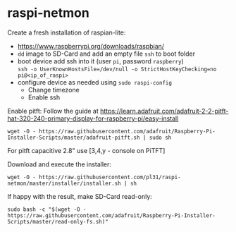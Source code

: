 # raspi-netmon

Create a fresh installation of raspian-lite:
- https://www.raspberrypi.org/downloads/raspbian/
- `dd` image to SD-Card and add an empty file `ssh` to boot folder
- boot device add ssh into it (user `pi`, password `raspberry`)  
  `ssh -o UserKnownHostsFile=/dev/null -o StrictHostKeyChecking=no pi@<ip_of_raspi>`
- configure device as needed using `sudo raspi-config`
  - Change timezone
  - Enable ssh

Enable pitft:
Follow the guide at https://learn.adafruit.com/adafruit-2-2-pitft-hat-320-240-primary-display-for-raspberry-pi/easy-install
```
wget -O - https://raw.githubusercontent.com/adafruit/Raspberry-Pi-Installer-Scripts/master/adafruit-pitft.sh | sudo sh
```
For pitft capacitive 2.8" use [3,4,y - console on PiTFT]

Download and execute the installer:
```
wget -O - https://raw.githubusercontent.com/pl31/raspi-netmon/master/installer/installer.sh | sh
```

If happy with the result, make SD-Card read-only:
```
sudo bash -c "$(wget -O - https://raw.githubusercontent.com/adafruit/Raspberry-Pi-Installer-Scripts/master/read-only-fs.sh)"
```

